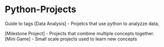# Python-Projects
Guide to tags
[Data Analysis] - Projetcs that use python to analyzze data, 



[Milestone Project] - Projects that combine multiple concepts together. 
[Mini Game] - Small scale projects used to learn new concepts
